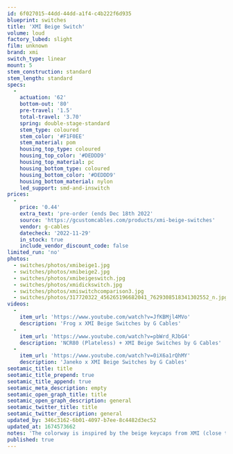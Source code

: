 ```yaml
---
id: 6f027015-44dd-44dd-a1f4-c4b222f6d935
blueprint: switches
title: 'XMI Beige Switch'
volume: loud
factory_lubed: slight
film: unknown
brand: xmi
switch_type: linear
mount: 5
stem_construction: standard
stem_length: standard
specs:
  -
    actuation: '62'
    bottom-out: '80'
    pre-travel: '1.5'
    total-travel: '3.70'
    spring: double-stage-standard
    stem_type: coloured
    stem_color: '#F1F0EE'
    stem_material: pom
    housing_top_type: coloured
    housing_top_color: '#DEDDD9'
    housing_top_material: pc
    housing_bottom_type: coloured
    housing_bottom_color: '#DEDDD9'
    housing_bottom_material: nylon
    led_support: smd-and-inswitch
prices:
  -
    price: '0.44'
    extra_text: 'pre-order (ends Dec 18th 2022'
    source: 'https://gcustomcables.com/products/xmi-beige-switches'
    vendor: g-cables
    datecheck: '2022-11-29'
    in_stock: true
    include_vendor_discount_code: false
limited_run: 'no'
photos:
  - switches/photos/xmibeige1.jpg
  - switches/photos/xmibeige2.jpg
  - switches/photos/xmibeigeswitch.jpg
  - switches/photos/xmidickswitch.jpg
  - switches/photos/xmiswitchcomparison3.jpg
  - switches/photos/317720322_456265196682041_7629308518341302552_n.jpg
videos:
  -
    item_url: 'https://www.youtube.com/watch?v=JfKBMjl4MVo'
    description: 'Frog x XMI Beige Switches by G Cables'
  -
    item_url: 'https://www.youtube.com/watch?v=pbWrd_RJbG4'
    description: 'NCR80 (Plateless) + XMI Beige Switches by G Cables'
  -
    item_url: 'https://www.youtube.com/watch?v=0iX6a1rQhMY'
    description: 'Janeko x XMI Beige Switches by G Cables'
seotamic_title: title
seotamic_title_prepend: true
seotamic_title_append: true
seotamic_meta_description: empty
seotamic_open_graph_title: title
seotamic_open_graph_description: general
seotamic_twitter_title: title
seotamic_twitter_description: general
updated_by: 346c3162-6b01-4097-b7ee-8c4482d3ec52
updated_at: 1674573662
notes: 'The colorway is inspired by the beige keycaps from XMI (close to L9 and U9). XMI Beige is a smooth linear switch with minimum stem wobble, snappy 62g double staged spring with a deep but loud bottom out.'
published: true
---
```

